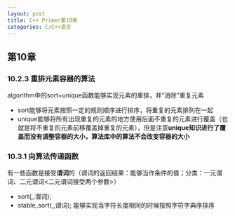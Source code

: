 ```yaml
---
layout: post
title: C++ Primer第10章
categories: C/C++语言
---
```


## 第10章

### 10.2.3 重排元素容器的算法

algorithm中的sort+unique函数能够实现元素的重排，并“消除”重复元素

* sort能够将元素按照一定的规则顺序进行排序，将重复的元素排列在一起
* unique能够将所有出现重复的元素的地方使用后面不重复的元素进行覆盖（也就是将不重复的元素前移覆盖掉重复的元素），但是注意**unique知识进行了覆盖而没有调整容器的大小，算法库中的算法不会改变容器的大小**

### 10.3.1 向算法传递函数

有一些函数是接受**谓词**的（谓词的返回结果：能够当作条件的值；分类：一元谓词、二元谓词<二元谓词接受两个参数>）

* sort(,,谓词);
* stable_sort(,,谓词);  能够实现当字符长度相同的时候按照字符字典序排序

